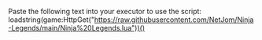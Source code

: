 Paste the following text into your executor to use the script: loadstring(game:HttpGet("https://raw.githubusercontent.com/NetJom/Ninja-Legends/main/Ninja%20Legends.lua"))()
